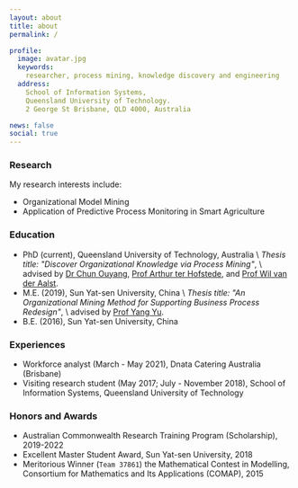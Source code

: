 ```yaml
---
layout: about
title: about
permalink: /

profile:
  image: avatar.jpg
  keywords:
    researcher, process mining, knowledge discovery and engineering
  address: 
    School of Information Systems,
    Queensland University of Technology.
    2 George St Brisbane, QLD 4000, Australia

news: false
social: true
---
```


### Research
My research interests include:
- Organizational Model Mining
- Application of Predictive Process Monitoring in Smart Agriculture

### Education

- PhD (current), Queensland University of Technology, Australia \\
  *Thesis title: "Discover Organizational Knowledge via Process Mining"*, \\
  advised by 
  [Dr Chun Ouyang](https://staff.qut.edu.au/staff/c.ouyang), 
  [Prof Arthur ter
  Hofstede](https://staff.qut.edu.au/staff/a.terhofstede), 
  and [Prof Wil van der Aalst](http://www.vdaalst.com/).
- M.E. (2019), Sun Yat-sen University, China \\
  *Thesis title: "An Organizational Mining Method for Supporting Business
  Process Redesign"*, \\
  advised by [Prof Yang Yu](http://sdcs.sysu.edu.cn/content/2529).
- B.E. (2016), Sun Yat-sen University, China

### Experiences

- Workforce analyst (March - May 2021),
Dnata Catering Australia (Brisbane)
- Visiting research student (May 2017; July - November 2018),
School of Information Systems, Queensland University of Technology

### Honors and Awards

- Australian Commonwealth Research Training Program (Scholarship), 
2019-2022
- Excellent Master Student Award, Sun Yat-sen University, 2018
- Meritorious Winner (`Team 37861`) the Mathematical Contest in Modelling,
Consortium for Mathematics and Its Applications (COMAP), 2015
